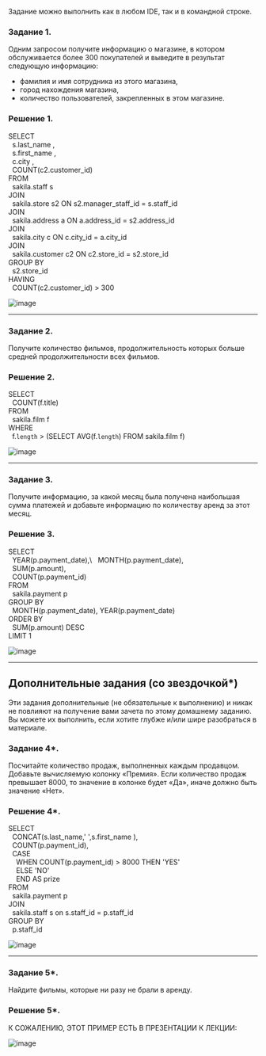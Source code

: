 Задание можно выполнить как в любом IDE, так и в командной строке.

### Задание 1.

Одним запросом получите информацию о магазине, в котором обслуживается более 300 покупателей и выведите в результат следующую информацию: 
- фамилия и имя сотрудника из этого магазина,
- город нахождения магазина,
- количество пользователей, закрепленных в этом магазине.

### Решение 1.


SELECT \
&nbsp;&nbsp;s.last_name ,\
&nbsp;&nbsp;s.first_name ,\
&nbsp;&nbsp;c.city ,\
&nbsp;&nbsp;COUNT(c2.customer_id)\
FROM\
&nbsp;&nbsp;sakila.staff s\
JOIN\
&nbsp;&nbsp;sakila.store s2 ON s2.manager_staff_id = s.staff_id \
JOIN\
&nbsp;&nbsp;sakila.address a ON a.address_id = s2.address_id \
JOIN \
&nbsp;&nbsp;sakila.city c ON c.city_id = a.city_id \
JOIN\
&nbsp;&nbsp;sakila.customer c2 ON c2.store_id = s2.store_id \
GROUP BY\
&nbsp;&nbsp;s2.store_id \
HAVING\
&nbsp;&nbsp;COUNT(c2.customer_id) > 300
  
![image](https://user-images.githubusercontent.com/103321705/181110449-594e5a14-1791-4e67-96a7-8b6c9d7287b5.png)
 

---

### Задание 2.

Получите количество фильмов, продолжительность которых больше средней продолжительности всех фильмов.

### Решение 2.

SELECT\
&nbsp;&nbsp;COUNT(f.title)\
FROM\
&nbsp;&nbsp;sakila.film f\
WHERE\
&nbsp;&nbsp;f.`length` > (SELECT AVG(f.`length`) FROM sakila.film f)
  
![image](https://user-images.githubusercontent.com/103321705/181113079-be4b863f-f4c1-4385-a32f-f6f945ccc995.png)
  
---


### Задание 3.

Получите информацию, за какой месяц была получена наибольшая сумма платежей и добавьте информацию по количеству аренд за этот месяц.

### Решение 3.

SELECT\
&nbsp;&nbsp;YEAR(p.payment_date),\ 
&nbsp;&nbsp;MONTH(p.payment_date), \
&nbsp;&nbsp;SUM(p.amount), \
&nbsp;&nbsp;COUNT(p.payment_id)\
FROM \
&nbsp;&nbsp;sakila.payment p \
GROUP BY \
&nbsp;&nbsp;MONTH(p.payment_date), YEAR(p.payment_date)\
ORDER BY\
&nbsp;&nbsp;SUM(p.amount) DESC \
LIMIT 1

![image](https://user-images.githubusercontent.com/103321705/181115459-1d3dcf30-5fde-44f8-8271-042c13e47422.png)

---

## Дополнительные задания (со звездочкой*)
Эти задания дополнительные (не обязательные к выполнению) и никак не повлияют на получение вами зачета по этому домашнему заданию. Вы можете их выполнить, если хотите глубже и/или шире разобраться в материале.

### Задание 4*.

Посчитайте количество продаж, выполненных каждым продавцом. Добавьте вычисляемую колонку «Премия». Если количество продаж превышает 8000, то значение в колонке будет «Да», 
иначе должно быть значение «Нет».

### Решение 4*.

SELECT\
&nbsp;&nbsp;CONCAT(s.last_name,' ',s.first_name ),\
&nbsp;&nbsp;COUNT(p.payment_id),\
&nbsp;&nbsp;CASE\
&nbsp;&nbsp;&nbsp;&nbsp;WHEN COUNT(p.payment_id) > 8000 THEN 'YES'\
&nbsp;&nbsp;&nbsp;&nbsp;ELSE 'NO'\
&nbsp;&nbsp;&nbsp;&nbsp;END AS prize\
FROM\
&nbsp;&nbsp;sakila.payment p \
JOIN\
&nbsp;&nbsp;sakila.staff s on s.staff_id = p.staff_id \
GROUP BY\
&nbsp;&nbsp;p.staff_id 

![image](https://user-images.githubusercontent.com/103321705/181117746-2be91544-637e-4cbe-aa07-bf2b9842f876.png)

---

### Задание 5*.

Найдите фильмы, которые ни разу не брали в аренду.

### Решение 5*.

К СОЖАЛЕНИЮ, ЭТОТ ПРИМЕР ЕСТЬ В ПРЕЗЕНТАЦИИ К ЛЕКЦИИ:

![image](https://user-images.githubusercontent.com/103321705/181119133-7d8c4a75-0847-4dad-a5f4-25898c940a40.png)

